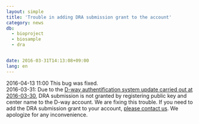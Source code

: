 ```yaml
---
layout: simple
title: 'Trouble in adding DRA submission grant to the account'
category: news
db:
  - bioproject
  - biosample
  - dra


date: 2016-03-31T14:13:08+09:00
lang: en
---
```


<span class="attention_text">2016-04-13 11:00 This bug was fixed.</span><br>2016-03-31: Due to the <a href="/news/en/2016-03-25_e.html">D-way authentification system update carried out at 2016-03-30</a>, DRA submission is not granted by registering public key and center name to the D-way account. We are fixing this trouble. If you need to add the DRA submission grant to your account, <a href="/contact-e.html?db=dra">please contact us</a>. We apologize for any inconvenience.

